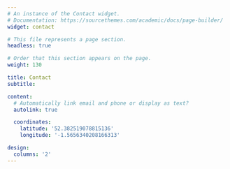 ```yaml
---
# An instance of the Contact widget.
# Documentation: https://sourcethemes.com/academic/docs/page-builder/
widget: contact

# This file represents a page section.
headless: true

# Order that this section appears on the page.
weight: 130

title: Contact
subtitle:

content:
  # Automatically link email and phone or display as text?
  autolink: true

  coordinates:
    latitude: '52.382519078815136'
    longitude: '-1.5656340208166313'

design:
  columns: '2'
---
```

